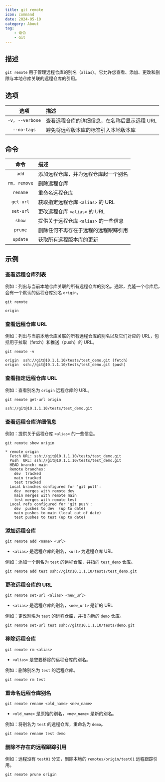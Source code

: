 ```yaml
---
title: git remote
icon: command
date: 2024-05-10
category: About
tag:
    - 命令
    - Git
---
```


## 描述

`git remote` 用于管理远程仓库的别名（`alias`）。它允许您查看、添加、更改和删除与本地仓库关联的远程仓库的引用。

## 选项

|  选项  |  描述  |
|  :----:  |  :----  |
|  `-v, --verbose`  |  查看远程仓库的详细信息，在名称后显示远程 URL  |
|  `--no-tags`  |  避免将远程版本库的标签引入本地版本库  |

## 命令

|  命令  |  描述  |
|  :----:  |  :----  |
|  `add`  |  添加远程仓库，并为远程仓库起一个别名  |
|  `rm, remove`  |  删除远程仓库  |
|  `rename`  |  重命名远程仓库  |
|  `get-url`  |  获取指定远程仓库 `<alias>` 的 URL  |
|  `set-url`  |  更改远程仓库 `<alias>` 的 URL  |
|  `show`  |  提供关于远程仓库 `<alias>` 的一些信息  |
|  `prune`  |  删除任何不再存在于远程的远程跟踪引用  |
|  `update`  |  获取所有远程版本库的更新  |

## 示例

### 查看远程仓库列表

例如：列出与当前本地仓库关联的所有远程仓库的别名。通常，克隆一个仓库后，会有一个默认的远程仓库别名 `origin`。

```shell
git remote

origin
```

### 查看远程仓库 URL

例如：列出与当前本地仓库关联的所有远程仓库的别名以及它们对应的 URL，包括用于拉取（fetch）和推送（push）的 URL。

```shell
git remote -v

origin  ssh://git@10.1.1.10/tests/test_demo.git (fetch)
origin  ssh://git@10.1.1.10/tests/test_demo.git (push)
```

### 查看指定远程仓库 URL

例如：查看别名为 `origin` 远程仓库的 URL。

```shell
git remote get-url origin

ssh://git@10.1.1.10/tests/test_demo.git
```

### 查看远程仓库详细信息

例如：提供关于远程仓库 `<alias>` 的一些信息。

```shell
git remote show origin

* remote origin
  Fetch URL: ssh://git@10.1.1.10/tests/test_demo.git
  Push  URL: ssh://git@10.1.1.10/tests/test_demo.git
  HEAD branch: main
  Remote branches:
    dev  tracked
    main tracked
    test tracked
  Local branches configured for 'git pull':
    dev  merges with remote dev
    main merges with remote main
    test merges with remote test
  Local refs configured for 'git push':
    dev  pushes to dev  (up to date)
    main pushes to main (local out of date)
    test pushes to test (up to date)
```

### 添加远程仓库

```shell
git remote add <name> <url>
```

- `<alias>` 是远程仓库的别名，`<url>` 为远程仓库 URL

例如：添加一个别名为 `test` 的远程仓库，并指向 `test_demo` 仓库。

```shell
git remote add test ssh://git@10.1.1.10/tests/test_demo.git
```

### 更改远程仓库的 URL

```shell
git remote set-url <alias> <new_url>
```

- `<alias>` 是远程仓库的别名，`<new_url>` 是新的 URL

例如：更改别名为 `test` 的远程仓库，并指向新的 `demo` 仓库。

```shell
git remote set-url test ssh://git@10.1.1.10/tests/demo.git
```

### 移除远程仓库

```shell
git remote rm <alias>
```

- `<alias>` 是您要移除的远程仓库的别名。

例如：删除别名为 `test` 的远程仓库。

```shell
git remote rm test
```

### 重命名远程仓库别名

```shell
git remote rename <old_name> <new_name>
```

- `<old_name>` 是原始的别名，`<new_name>` 是新的别名。

例如：将别名为 `test` 的远程仓库，重命名为 `demo`。

```shell
git remote rename test demo
```

### 删除不存在的远程跟踪引用

例如：远程没有 `test01` 分支，删除本地的 `remotes/origin/test01` 远程跟踪引用。

```shell
git remote prune origin
```
